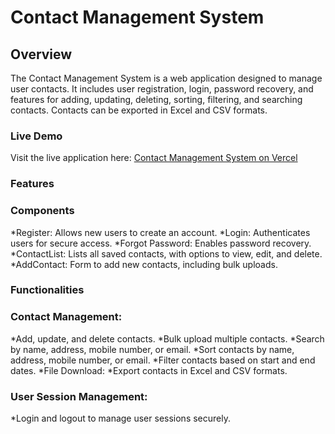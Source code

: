 # Contact Management System

## Overview

The Contact Management System is a web application designed to manage user contacts. It includes user registration, login, password recovery, and features for adding, updating, 
deleting, sorting, filtering, and searching contacts. Contacts can be exported in Excel and CSV formats.  

### Live Demo
Visit the live application here: [Contact Management System on Vercel](https://admit-one.vercel.app)

### Features
### Components
*Register: Allows new users to create an account.
*Login: Authenticates users for secure access.
*Forgot Password: Enables password recovery.
*ContactList: Lists all saved contacts, with options to view, edit, and delete.
*AddContact: Form to add new contacts, including bulk uploads.

### Functionalities
### Contact Management:
*Add, update, and delete contacts.
*Bulk upload multiple contacts.
*Search by name, address, mobile number, or email.
*Sort contacts by name, address, mobile number, or email.
*Filter contacts based on start and end dates.
*File Download:
*Export contacts in Excel and CSV formats.

### User Session Management:
*Login and logout to manage user sessions securely.
